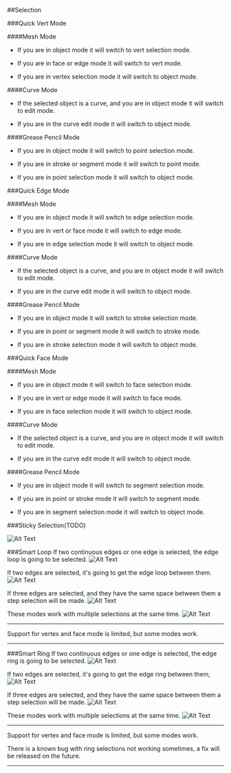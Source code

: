 ##Selection


###Quick Vert Mode

####Mesh Mode

*	If you are in object mode it will switch to vert selection mode.

*	If you are in face or edge mode it will switch to vert mode.

*	If you are in vertex selection mode it will switch to object mode.

####Curve Mode

*	If the selected object is a curve, and you are in object mode it will switch to edit mode.

*	If you are in the curve edit mode it will switch to object mode.

####Grease Pencil Mode

*	If you are in object mode it will switch to point selection mode.

*	If you are in stroke or segment mode it will switch to point mode.

*	If you are in point selection mode it will switch to object mode.

###Quick Edge Mode

####Mesh Mode

*	If you are in object mode it will switch to edge selection mode.

*	If you are in vert or face mode it will switch to edge mode.

*	If you are in edge selection mode it will switch to object mode.

####Curve Mode

*	If the selected object is a curve, and you are in object mode it will switch to edit mode.

*	If you are in the curve edit mode it will switch to object mode.


####Grease Pencil Mode

*	If you are in object mode it will switch to stroke selection mode.

*	If you are in point or segment mode it will switch to stroke mode.

*	If you are in stroke selection mode it will switch to object mode.

###Quick Face Mode

####Mesh Mode

*	If you are in object mode it will switch to face selection mode.

*	If you are in vert or edge mode it will switch to face mode.

*	If you are in face selection mode it will switch to object mode.

####Curve Mode

*	If the selected object is a curve, and you are in object mode it will switch to edit mode.

*	If you are in the curve edit mode it will switch to object mode.

####Grease Pencil Mode

*	If you are in object mode it will switch to segment selection mode.

*	If you are in point or stroke mode it will switch to segment mode.

*	If you are in segment selection mode it will switch to object mode.

###Sticky Selection(TODO)

![Alt Text](img/selection_sticky.gif)


###Smart Loop
If two continuous edges or one edge is selected, the edge loop is going to be selected.
![Alt Text](img/smartloop_01.gif)

If two edges are selected, it's going to get the edge loop between them.
![Alt Text](img/smartloop_02.gif)

If three edges are selected, and they have the same space between them a step selection will be made.
![Alt Text](img/smartloop_03.gif)

These modes work with multiple selections at the same time.
![Alt Text](img/smartloop_04.gif)

---

Support for vertex and face mode is limited, but some modes work.

---

###Smart Ring
If two continuous edges or one edge is selected, the edge ring is going to be selected.
![Alt Text](img/smartring_01.gif)

If two edges are selected, it's going to get the edge ring between them,
![Alt Text](img/smartring_02.gif)

If three edges are selected, and they have the same space between them a step selection will be made.
![Alt Text](img/smartring_03.gif)

These modes work with multiple selections at the same time.
![Alt Text](img/smartring_04.gif)

---

Support for vertex and face mode is limited, but some modes work.

There is a known bug with ring selections not working sometimes, a fix will be released on the future.

---
